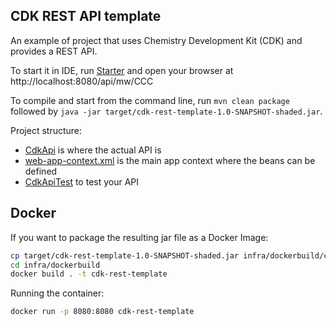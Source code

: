 CDK REST API template
---

An example of project that uses Chemistry Development Kit (CDK) and provides a REST API.

To start it in IDE, run [Starter](./src/main/java/cdkapi/Starter.java) and open your browser at http://localhost:8080/api/mw/CCC

To compile and start from the command line, run `mvn clean package` followed by `java -jar target/cdk-rest-template-1.0-SNAPSHOT-shaded.jar`.

Project structure:

- [CdkApi](./src/main/java/cdkapi/CdkApi.java) is where the actual API is
- [web-app-context.xml](./src/main/resources/web-app-context.xml) is the main app context where the beans can be defined
- [CdkApiTest](./src/test/java/cdkapi/CdkApiTest.java) to test your API

## Docker 

If you want to package the resulting jar file as a Docker Image:

```bash
cp target/cdk-rest-template-1.0-SNAPSHOT-shaded.jar infra/dockerbuild/cdk-rest-template.jar
cd infra/dockerbuild
docker build . -t cdk-rest-template
```

Running the container:

```bash
docker run -p 8080:8080 cdk-rest-template
```
